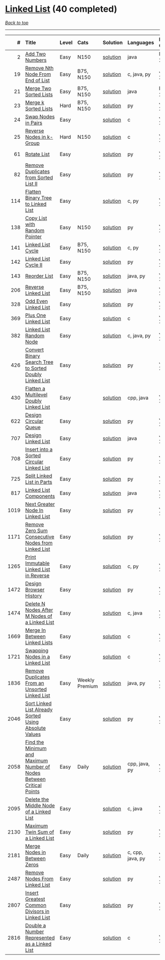 # [Linked List](<https://leetcode.com/tag/Linked-List/>) (40 completed)

*[Back to top](<../../README.md>)*

------

|    # | Title                                                                                                                                                                        | Level   | Cats           | Solution                                                                                        | Languages        | Date Complete   |
|-----:|:-----------------------------------------------------------------------------------------------------------------------------------------------------------------------------|:--------|:---------------|:------------------------------------------------------------------------------------------------|:-----------------|:----------------|
|    2 | [Add Two Numbers](<https://leetcode.com/problems/add-two-numbers>)                                                                                                           | Easy    | N150           | [solution](<../_2. Add Two Numbers.md>)                                                         | java             | May 22, 2024    |
|   19 | [Remove Nth Node From End of List](<https://leetcode.com/problems/remove-nth-node-from-end-of-list>)                                                                         | Easy    | B75, N150      | [solution](<../_19. Remove Nth Node From End of List.md>)                                       | c, java, py      | Jun 07, 2024    |
|   21 | [Merge Two Sorted Lists](<https://leetcode.com/problems/merge-two-sorted-lists>)                                                                                             | Easy    | B75, N150      | [solution](<../_21. Merge Two Sorted Lists.md>)                                                 | java             | May 22, 2024    |
|   23 | [Merge k Sorted Lists](<https://leetcode.com/problems/merge-k-sorted-lists>)                                                                                                 | Hard    | B75, N150      | [solution](<../_23. Merge k Sorted Lists.md>)                                                   | py               | Jun 17, 2024    |
|   24 | [Swap Nodes in Pairs](<https://leetcode.com/problems/swap-nodes-in-pairs>)                                                                                                   | Easy    |                | [solution](<../_24. Swap Nodes in Pairs.md>)                                                    | c                | Jun 07, 2024    |
|   25 | [Reverse Nodes in k-Group](<https://leetcode.com/problems/reverse-nodes-in-k-group>)                                                                                         | Hard    | N150           | [solution](<../_25. Reverse Nodes in k-Group.md>)                                               | c                | Jun 07, 2024    |
|   61 | [Rotate List](<https://leetcode.com/problems/rotate-list>)                                                                                                                   | Easy    |                | [solution](<../_61. Rotate List.md>)                                                            | py               | Jun 22, 2024    |
|   82 | [Remove Duplicates from Sorted List II](<https://leetcode.com/problems/remove-duplicates-from-sorted-list-ii>)                                                               | Easy    |                | [solution](<../_82. Remove Duplicates from Sorted List II.md>)                                  | py               | Jul 04, 2024    |
|  114 | [Flatten Binary Tree to Linked List](<https://leetcode.com/problems/flatten-binary-tree-to-linked-list>)                                                                     | Easy    |                | [solution](<../_114. Flatten Binary Tree to Linked List.md>)                                    | c, py            | Jun 11, 2024    |
|  138 | [Copy List with Random Pointer](<https://leetcode.com/problems/copy-list-with-random-pointer>)                                                                               | Easy    | N150           | [solution](<../_138. Copy List with Random Pointer.md>)                                         | py               | Jun 27, 2024    |
|  141 | [Linked List Cycle](<https://leetcode.com/problems/linked-list-cycle>)                                                                                                       | Easy    | B75, N150      | [solution](<../_141. Linked List Cycle.md>)                                                     | c, py            | Jun 04, 2024    |
|  142 | [Linked List Cycle II](<https://leetcode.com/problems/linked-list-cycle-ii>)                                                                                                 | Easy    |                | [solution](<../_142. Linked List Cycle II.md>)                                                  | py               | Jun 26, 2024    |
|  143 | [Reorder List](<https://leetcode.com/problems/reorder-list>)                                                                                                                 | Easy    | B75, N150      | [solution](<../_143. Reorder List.md>)                                                          | java, py         | Jun 11, 2024    |
|  206 | [Reverse Linked List](<https://leetcode.com/problems/reverse-linked-list>)                                                                                                   | Easy    | B75, N150      | [solution](<../_206. Reverse Linked List.md>)                                                   | java             | Jun 27, 2024    |
|  328 | [Odd Even Linked List](<https://leetcode.com/problems/odd-even-linked-list>)                                                                                                 | Easy    |                | [solution](<../_328. Odd Even Linked List.md>)                                                  | py               | Jun 22, 2024    |
|  369 | [Plus One Linked List](<https://leetcode.com/problems/plus-one-linked-list>)                                                                                                 | Easy    |                | [solution](<../_369. Plus One Linked List.md>)                                                  | c                | Jul 04, 2024    |
|  382 | [Linked List Random Node](<https://leetcode.com/problems/linked-list-random-node>)                                                                                           | Easy    |                | [solution](<../_382. Linked List Random Node.md>)                                               | c, java, py      | Jun 22, 2024    |
|  426 | [Convert Binary Search Tree to Sorted Doubly Linked List](<https://leetcode.com/problems/convert-binary-search-tree-to-sorted-doubly-linked-list>)                           | Easy    |                | [solution](<../_426. Convert Binary Search Tree to Sorted Doubly Linked List.md>)               | py               | Jun 12, 2024    |
|  430 | [Flatten a Multilevel Doubly Linked List](<https://leetcode.com/problems/flatten-a-multilevel-doubly-linked-list>)                                                           | Easy    |                | [solution](<../_430. Flatten a Multilevel Doubly Linked List.md>)                               | cpp, java        | Jun 27, 2024    |
|  622 | [Design Circular Queue](<https://leetcode.com/problems/design-circular-queue>)                                                                                               | Easy    |                | [solution](<../_622. Design Circular Queue.md>)                                                 | py               | Jul 06, 2024    |
|  707 | [Design Linked List](<https://leetcode.com/problems/design-linked-list>)                                                                                                     | Easy    |                | [solution](<../_707. Design Linked List.md>)                                                    | java             | Jun 22, 2024    |
|  708 | [Insert into a Sorted Circular Linked List](<https://leetcode.com/problems/insert-into-a-sorted-circular-linked-list>)                                                       | Easy    |                | [solution](<../_708. Insert into a Sorted Circular Linked List.md>)                             | py               | Jun 22, 2024    |
|  725 | [Split Linked List in Parts](<https://leetcode.com/problems/split-linked-list-in-parts>)                                                                                     | Easy    |                | [solution](<../_725. Split Linked List in Parts.md>)                                            | py               | Jun 22, 2024    |
|  817 | [Linked List Components](<https://leetcode.com/problems/linked-list-components>)                                                                                             | Easy    |                | [solution](<../_817. Linked List Components.md>)                                                | java             | Jul 04, 2024    |
| 1019 | [Next Greater Node In Linked List](<https://leetcode.com/problems/next-greater-node-in-linked-list>)                                                                         | Easy    |                | [solution](<../_1019. Next Greater Node In Linked List.md>)                                     | py               | Jun 22, 2024    |
| 1171 | [Remove Zero Sum Consecutive Nodes from Linked List](<https://leetcode.com/problems/remove-zero-sum-consecutive-nodes-from-linked-list>)                                     | Easy    |                | [solution](<../_1171. Remove Zero Sum Consecutive Nodes from Linked List.md>)                   | py               | Jun 15, 2024    |
| 1265 | [Print Immutable Linked List in Reverse](<https://leetcode.com/problems/print-immutable-linked-list-in-reverse>)                                                             | Easy    |                | [solution](<../_1265. Print Immutable Linked List in Reverse.md>)                               | c, py            | Jun 06, 2024    |
| 1472 | [Design Browser History](<https://leetcode.com/problems/design-browser-history>)                                                                                             | Easy    |                | [solution](<../_1472. Design Browser History.md>)                                               | py               | Jul 06, 2024    |
| 1474 | [Delete N Nodes After M Nodes of a Linked List](<https://leetcode.com/problems/delete-n-nodes-after-m-nodes-of-a-linked-list>)                                               | Easy    |                | [solution](<../_1474. Delete N Nodes After M Nodes of a Linked List.md>)                        | c, java          | Jun 07, 2024    |
| 1669 | [Merge In Between Linked Lists](<https://leetcode.com/problems/merge-in-between-linked-lists>)                                                                               | Easy    |                | [solution](<../_1669. Merge In Between Linked Lists.md>)                                        | c                | Jun 24, 2024    |
| 1721 | [Swapping Nodes in a Linked List](<https://leetcode.com/problems/swapping-nodes-in-a-linked-list>)                                                                           | Easy    |                | [solution](<../_1721. Swapping Nodes in a Linked List.md>)                                      | c                | Jun 07, 2024    |
| 1836 | [Remove Duplicates From an Unsorted Linked List](<https://leetcode.com/problems/remove-duplicates-from-an-unsorted-linked-list>)                                             | Easy    | Weekly Premium | [solution](<../_1836. Remove Duplicates From an Unsorted Linked List.md>)                       | java, py         | Jul 08, 2024    |
| 2046 | [Sort Linked List Already Sorted Using Absolute Values](<https://leetcode.com/problems/sort-linked-list-already-sorted-using-absolute-values>)                               | Easy    |                | [solution](<../_2046. Sort Linked List Already Sorted Using Absolute Values.md>)                | py               | Jul 04, 2024    |
| 2058 | [Find the Minimum and Maximum Number of Nodes Between Critical Points](<https://leetcode.com/problems/find-the-minimum-and-maximum-number-of-nodes-between-critical-points>) | Easy    | Daily          | [solution](<../_2058. Find the Minimum and Maximum Number of Nodes Between Critical Points.md>) | cpp, java, py    | Jul 05, 2024    |
| 2095 | [Delete the Middle Node of a Linked List](<https://leetcode.com/problems/delete-the-middle-node-of-a-linked-list>)                                                           | Easy    |                | [solution](<../_2095. Delete the Middle Node of a Linked List.md>)                              | c, java          | Jun 07, 2024    |
| 2130 | [Maximum Twin Sum of a Linked List](<https://leetcode.com/problems/maximum-twin-sum-of-a-linked-list>)                                                                       | Easy    |                | [solution](<../_2130. Maximum Twin Sum of a Linked List.md>)                                    | py               | Jun 21, 2024    |
| 2181 | [Merge Nodes in Between Zeros](<https://leetcode.com/problems/merge-nodes-in-between-zeros>)                                                                                 | Easy    | Daily          | [solution](<../_2181. Merge Nodes in Between Zeros.md>)                                         | c, cpp, java, py | Jul 04, 2024    |
| 2487 | [Remove Nodes From Linked List](<https://leetcode.com/problems/remove-nodes-from-linked-list>)                                                                               | Easy    |                | [solution](<../_2487. Remove Nodes From Linked List.md>)                                        | py               | Jun 12, 2024    |
| 2807 | [Insert Greatest Common Divisors in Linked List](<https://leetcode.com/problems/insert-greatest-common-divisors-in-linked-list>)                                             | Easy    |                | [solution](<../_2807. Insert Greatest Common Divisors in Linked List.md>)                       | py               | Jun 13, 2024    |
| 2816 | [Double a Number Represented as a Linked List](<https://leetcode.com/problems/double-a-number-represented-as-a-linked-list>)                                                 | Easy    |                | [solution](<../_2816. Double a Number Represented as a Linked List.md>)                         | c                | Jul 04, 2024    |